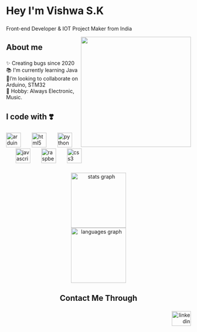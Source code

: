 

###

<h1 align="left">Hey I'm Vishwa S.K </h1>

###

<p align="left"> Front-end Developer & IOT Project Maker from India</p>

<img align="right" height="300" src="https://i.pinimg.com/originals/9a/5e/9e/9a5e9e545a0bd58fe3bd48a52d1a766f.gif"  />

<h2 align="left">About me</h2>

###

<p align="left">✨ Creating bugs since 2020<br>📚 I'm currently learning Java<br>👯I’m looking to collaborate on Arduino, STM32<br>🎲 Hobby: Always Electronic, Music.</p>

###

<h2 align="left">I code with ❣️</h2>

###

<div align="left">
  <img src="https://cdn.jsdelivr.net/gh/devicons/devicon/icons/arduino/arduino-original.svg" height="40" alt="arduino logo"  />
  <img width="22" />
  <img src="https://cdn.jsdelivr.net/gh/devicons/devicon/icons/html5/html5-original.svg" height="40" alt="html5 logo"  />
  <img width="22" />
  <img src="https://cdn.jsdelivr.net/gh/devicons/devicon/icons/python/python-original.svg" height="40" alt="python logo"  />
  <img width="22" />
  <img src="https://cdn.jsdelivr.net/gh/devicons/devicon/icons/javascript/javascript-original.svg" height="40" alt="javascript logo"  />
  <img width="22" />
  <img src="https://cdn.jsdelivr.net/gh/devicons/devicon/icons/raspberrypi/raspberrypi-original.svg" height="40" alt="raspberrypi logo"  />
  <img width="22" />
  <img src="https://cdn.jsdelivr.net/gh/devicons/devicon/icons/css3/css3-original.svg" height="40" alt="css3 logo"  />
</div>

###


###

<div align="center">
  <img src="https://github-readme-stats.vercel.app/api?username=SKVhacks&hide_title=false&hide_rank=false&show_icons=true&include_all_commits=true&count_private=true&disable_animations=false&theme=dracula&locale=en&hide_border=false&order=1" height="150" alt="stats graph" /> <br>
  <img src="https://github-readme-stats.vercel.app/api/top-langs?username=SKVhacks&locale=en&hide_title=false&layout=compact&card_width=320&langs_count=5&theme=dracula&hide_border=false&order=2" height="150" alt="languages graph"  />
</div>

###

<h2 align="center">Contact Me Through</h2>

###

<div align="right">

  <a href="https://www.linkedin.com/in/s-vishwa" target="_blank">
    <img src="https://raw.githubusercontent.com/maurodesouza/profile-readme-generator/master/src/assets/icons/social/linkedin/default.svg" width="52" height="40" alt="linkedin logo"  />
  </a>
  
 
</div>

###

